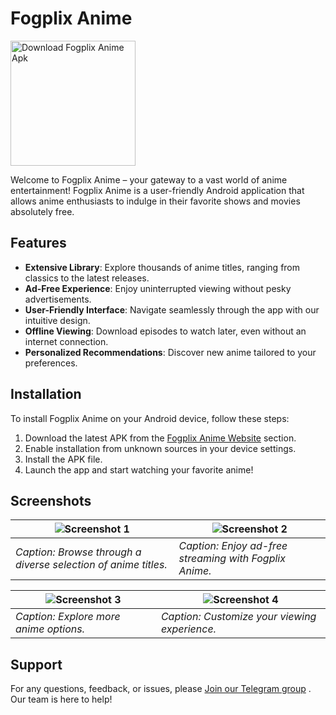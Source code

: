 # Fogplix Anime

<a href="https://app.foganime.com/download-mobile.html"><img src="https://i.ibb.co/PMrgx6f/360-F-535240482-E2-FCPJa9-Pw914-Wrvk-V6ipz-Pjp-JVSCBSW-removebg-preview.png" alt="Download Fogplix Anime Apk" width="200"/></a>

Welcome to Fogplix Anime – your gateway to a vast world of anime entertainment! Fogplix Anime is a user-friendly Android application that allows anime enthusiasts to indulge in their favorite shows and movies absolutely free.

## Features

- **Extensive Library**: Explore thousands of anime titles, ranging from classics to the latest releases.
- **Ad-Free Experience**: Enjoy uninterrupted viewing without pesky advertisements.
- **User-Friendly Interface**: Navigate seamlessly through the app with our intuitive design.
- **Offline Viewing**: Download episodes to watch later, even without an internet connection.
- **Personalized Recommendations**: Discover new anime tailored to your preferences.

## Installation

To install Fogplix Anime on your Android device, follow these steps:

1. Download the latest APK from the [Fogplix Anime Website](https://venomdino.github.io/FogPlix-Landing-Page) section.
2. Enable installation from unknown sources in your device settings.
3. Install the APK file.
4. Launch the app and start watching your favorite anime!

## Screenshots

| ![Screenshot 1](https://venomdino.github.io/FogPlix-Landing-Page/images/1.png) | ![Screenshot 2](https://venomdino.github.io/FogPlix-Landing-Page/images/2.png) |
|------------------------------------------|------------------------------------------|
| *Caption: Browse through a diverse selection of anime titles.* | *Caption: Enjoy ad-free streaming with Fogplix Anime.* |

| ![Screenshot 3](https://venomdino.github.io/FogPlix-Landing-Page/images/3.png) | ![Screenshot 4](https://venomdino.github.io/FogPlix-Landing-Page/images/4.png) |
|------------------------------------------|------------------------------------------|
| *Caption: Explore more anime options.* | *Caption: Customize your viewing experience.* |


## Support

For any questions, feedback, or issues, please [Join our Telegram group](https://telegram.me/FogplixGroup) . Our team is here to help!


